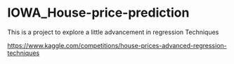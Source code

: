 # IOWA_House-price-prediction
This is a project to explore a little advancement in regression Techniques

https://www.kaggle.com/competitions/house-prices-advanced-regression-techniques
